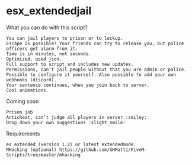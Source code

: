 # esx_extendedjail

What you can do with this script?

    You can jail players to prison or to lockup.
    Escape is possible! Your friends can try to release you, but police officers get alarm from it.
    Time is in minutes, not seconds.
    Optimized, used json.
    Full support to script and includes new updates.
    Permissions, can’t jail people without that you are admin or police.
    Possible to configure it yourself. Also possible to add your own webhooks (discord).
    Your sentence continues, when you join back to server.
    Cool animations.

Coming soon

    Prison job
    Anticheat, can’t judge all players in server :smiley:
    Drop down your own suggestions :slight_smile:

Requirements

    es_extended (version 1.2) or latest extendedmode.
    MHacking (optional) https://github.com/GHMatti/FiveM-Scripts/tree/master/mhacking
